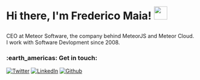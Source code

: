<h1><p>Hi there, I'm Frederico Maia! <img src="https://media.giphy.com/media/hvRJCLFzcasrR4ia7z/giphy.gif" width="35px" height="35px"></h1></p>

CEO at Meteor Software, the company behind MeteorJS and Meteor Cloud. <br />
I work with Software Devlopment since 2008.

<h3> :earth_americas: Get in touch: </h3> 

[![Twitter](https://img.shields.io/badge/Twitter-%231DA1F2.svg?style=for-the-badge&logo=Twitter&logoColor=white)](https://twitter.com/fredmaiaarantes)
[![LinkedIn](https://img.shields.io/badge/linkedin-%230077B5.svg?style=for-the-badge&logo=linkedin&logoColor=white)](https://www.linkedin.com/in/henrique-albert-schmaiske)
[![Github](https://img.shields.io/badge/sponsor-30363D?style=for-the-badge&logo=GitHub-Sponsors&logoColor=#EA4AAA)](https://github.com/fredmaiaarantes)
